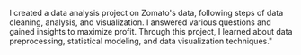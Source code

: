I created a data analysis project on Zomato's data, following steps of data cleaning, analysis, and visualization. I answered various questions and gained insights to maximize profit. Through this project, I learned about data preprocessing, statistical modeling, and data visualization techniques."
